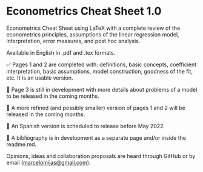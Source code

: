 # Econometrics Cheat Sheet 1.0

Econometrics Cheat Sheet using LaTeX with a complete review of the econometrics principles, assumptions of the linear regression model, interpretation, error measures, and post hoc analysis.

Available in English in .pdf and .tex formats.

:white_check_mark: Pages 1 and 2 are completed with: definitions, basic concepts, coefficient interpretation, basic assumptions,  model construction, goodness of the fit, etc. It is an usable version.

:construction: Page 3 is still in development with more details about problems of a model to be released in the coming months.

:construction: A more refined (and possibly smaller) version of pages 1 and 2 will be released in the coming months.

:construction: An Spanish version is scheduled to release before May 2022.

:construction: A bibliography is in development as a separate page and/or inside the readme.md. 

Opinions, ideas and collaboration proposals are heard through GitHub or by email (marcelomijas@gmail.com).
